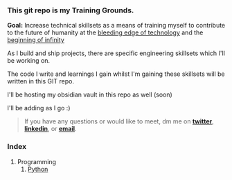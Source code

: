 ### This git repo is my Training Grounds.

**Goal:** Increase technical skillsets as a means of training myself to contribute to the future of humanity at the [bleeding edge of technology](https://en.wikipedia.org/wiki/Technological_singularity) and the [beginning of infinity](https://en.wikipedia.org/wiki/The_Beginning_of_Infinity)


As I build and ship projects, there are specific engineering skillsets which I'll be working on.


The code I write and learnings I gain whilst I'm gaining these skillsets will be written in this GIT repo.

I'll be hosting my obsidian vault in this repo as well (soon)


I'll be adding as I go :)

> If you have any questions or would like to meet, dm me on **[twitter](https://twitter.com/vxnuaj)**, **[linkedin](https://linkedin.com/in/vxnuaj)**, or **[email](mailto:vxnuaj@gmail.com)**.

### Index

01. Programming
    01. [Python](python)

